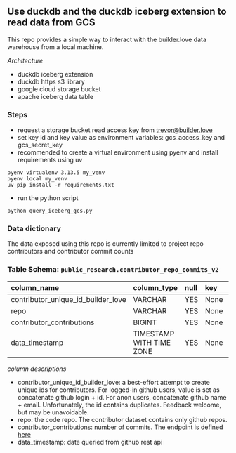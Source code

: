 ## Use duckdb and the duckdb iceberg extension to read data from GCS
This repo provides a simple way to interact with the builder.love data warehouse from a local machine. 

*Architecture*
- duckdb iceberg extension
- duckdb https s3 library
- google cloud storage bucket
- apache iceberg data table

### Steps
- request a storage bucket read access key from trevor@builder.love
- set key id and key value as environment variables: gcs_access_key and gcs_secret_key
- recommended to create a virtual environment using pyenv and install requirements using uv
``` 
pyenv virtualenv 3.13.5 my_venv
pyenv local my_venv
uv pip install -r requirements.txt
```
- run the python script
```
python query_iceberg_gcs.py
```

### Data dictionary

The data exposed using this repo is currently limited to project repo contributors and contributor commit counts

### Table Schema: `public_research.contributor_repo_commits_v2`

| column_name | column_type | null | key | default | extra |
| :--- | :--- | :--- | :--- | :--- | :--- |
| contributor_unique_id_builder_love | VARCHAR | YES | None | None | None |
| repo | VARCHAR | YES | None | None | None |
| contributor_contributions | BIGINT | YES | None | None | None |
| data_timestamp | TIMESTAMP WITH TIME ZONE | YES | None | None | None |


*column descriptions*
- contributor_unique_id_builder_love: a best-effort attempt to create unique ids for contributors. For logged-in github users, value is set as concatenate github login + id. For anon users, concatenate github name + email. Unfortunately, the id contains duplicates. Feedback welcome, but may be unavoidable.  
- repo: the code repo. The contributor dataset contains only github repos. 
- contributor_contributions: number of commits. The endpoint is defined [here](https://docs.github.com/en/rest/repos/repos?apiVersion=2022-11-28#list-repository-contributors)
- data_timestamp: date queried from github rest api